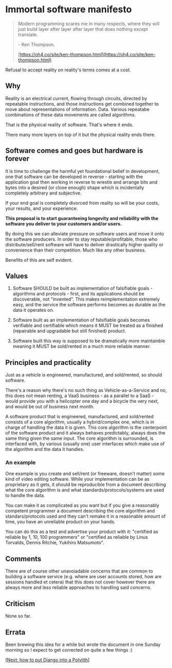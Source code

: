 # Immortal software manifesto

> Modern programming scares me in many respects, where they will just build layer after layer after layer that does nothing except translate.
>
> \- Ken Thompson.
>
> [https://oh4.co/site/ken-thompson.html](https://oh4.co/site/ken-thompson.html)

Refusal to accept reality on reality's terms comes at a cost.

## Why

Reality is an electrical current, flowing through circuits, directed by repeatable instructions, and those instructions get combined together to move about representations of information. Data. Various repeatabe combinations of these data movements are called algorithms.

That is the physical reality of software.
That's where it ends.

There many more layers on top of it but the physical reality ends there.

## Software comes and goes but hardware is forever


It is time to challenge the harmful yet foundational belief in development, one that software can be developed in reverse - starting with the application goal then working in reverse to wrestle and arrange bits and bytes into a desired (or close enough) shape which is incidentally completely arbitrary and subjective.

If your end goal is completely divorced from reality so will be your costs, your results, and your experience.

**This proposal is to start guaranteeing longevity and reliability with the software you deliver to your customers and/or users.**

By doing this we can alleviate pressure on software users and move it onto the software producers. In order to stay reputable/profitable, those who distribute/sell/rent software will have to deliver drastically higher quality or convenience than their competition. Much like any other business.

Benefits of this are self evident.

## Values

1. Software SHOULD be built as implementation of falsifiable goals - algorithms and protocols - first, and its applications should be discoverable, not "invented". This makes reimplementation extremely easy, and the service the software performs becomes as durable as the data it operates on.


2. Software built as an implementation of falsifiable goals becomes verifiable and certifiable which means it MUST be treated as a finished (repairable and upgradable but still finished) product.


3. Software built this way is supposed to be dramatically more maintainble meaning it MUST be sold/rented in a much more reliable manner.

## Principles and practicality

Just as a vehicle is engineered, manufactured, and sold/rented, so should software.

There's a reason why there's no such thing as Vehicle-as-a-Service and no, this does not mean renting, a VaaS business - as a parallel to a SaaS - would provide you with a helicopter one day and a bicycle the very next, and would be out of business next month.

A software product that is engineered, manufactured, and sold/rented consists of a core algorithm, usually a hybrid/complex one, which is in charge of handling the data it is given. This core algorithm is the centerpoint of the software product and it always behaves predictably, always does the same thing given the same input. The core algorithm is surrounded, is interfaced with, by various (usually one) user interfaces which make use of the algorithm and the data it handles.

### An example

One example is you create and sell/rent (or freeware, doesn't matter) some kind of video editing software. While your implementation can be as proprietary as it gets, it should be reproducible from a document describing what the core algorithm is and what standards/protocols/systems are used to handle the data.

You can make it as complicated as you want but if you give a reasonably competent programmer a document describing the core algorithm and standars/protocols used and they can't remake it in a reasonable amount of time, you have an unreliable product on your hands.

You can do this as a test and advertise your product with it: "certified as reliable by 1, 10, 100 programmers" or "certified as reliable by Linus Torvalds, Dennis Ritchie, Yukihiro Matsumoto".

## Comments

There are of course other unavoiadable concerns that are common to building a software service (e.g. where are user accounts stored, how are sessions handled et cetera) that this does not cover however there are always more and less reliable approaches to handling said concerns.

## Criticism

None so far.

## Errata

Been brewing this idea for a while but wrote the document in one Sunday morning so I expect to get corrected on quite a few things :)

[[Next: how to put Django into a Polylith](django-apps-in-a-polylith.html)]